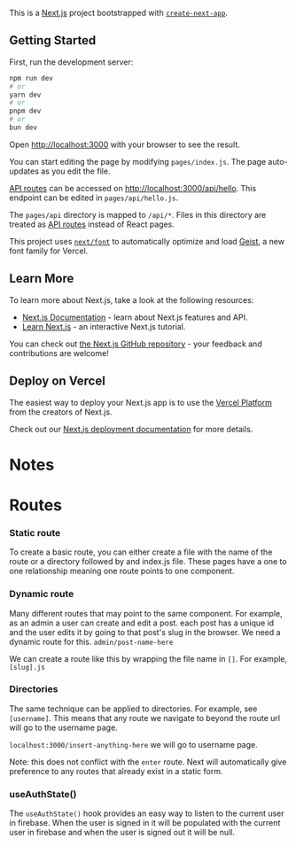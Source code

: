 This is a [Next.js](https://nextjs.org) project bootstrapped with [`create-next-app`](https://nextjs.org/docs/pages/api-reference/create-next-app).

## Getting Started

First, run the development server:

```bash
npm run dev
# or
yarn dev
# or
pnpm dev
# or
bun dev
```

Open [http://localhost:3000](http://localhost:3000) with your browser to see the result.

You can start editing the page by modifying `pages/index.js`. The page auto-updates as you edit the file.

[API routes](https://nextjs.org/docs/pages/building-your-application/routing/api-routes) can be accessed on [http://localhost:3000/api/hello](http://localhost:3000/api/hello). This endpoint can be edited in `pages/api/hello.js`.

The `pages/api` directory is mapped to `/api/*`. Files in this directory are treated as [API routes](https://nextjs.org/docs/pages/building-your-application/routing/api-routes) instead of React pages.

This project uses [`next/font`](https://nextjs.org/docs/pages/building-your-application/optimizing/fonts) to automatically optimize and load [Geist](https://vercel.com/font), a new font family for Vercel.

## Learn More

To learn more about Next.js, take a look at the following resources:

- [Next.js Documentation](https://nextjs.org/docs) - learn about Next.js features and API.
- [Learn Next.js](https://nextjs.org/learn-pages-router) - an interactive Next.js tutorial.

You can check out [the Next.js GitHub repository](https://github.com/vercel/next.js) - your feedback and contributions are welcome!

## Deploy on Vercel

The easiest way to deploy your Next.js app is to use the [Vercel Platform](https://vercel.com/new?utm_medium=default-template&filter=next.js&utm_source=create-next-app&utm_campaign=create-next-app-readme) from the creators of Next.js.

Check out our [Next.js deployment documentation](https://nextjs.org/docs/pages/building-your-application/deploying) for more details.





# Notes

# Routes

### Static route
To create a basic route, you can either create a file with the name of the route or a directory followed by and index.js
file. These pages have a one to one relationship meaning one route points to one component.

### Dynamic route
Many different routes that may point to the same component. For example, as an admin a user can create and edit a post.
each post has a unique id and the user edits it by going to that post's slug in the browser. We need a dynamic route for
this. `admin/post-name-here`

We can create a route like this by wrapping the file name in `[]`. For example, `[slug].js`

### Directories

The same technique can be applied to directories. For example, see `[username]`. This means that any route we navigate
to beyond the route url will go to the username page. 

`localhost:3000/insert-anything-here` we will go to username page. 

Note: this does not conflict with the `enter` route. Next will automatically give preference to any routes that already 
exist in a static form. 

### useAuthState()

The `useAuthState()` hook provides an easy way to listen to the current user in firebase. When the user is signed in
it will be populated with the current user in firebase and when the user is signed out it will be null.